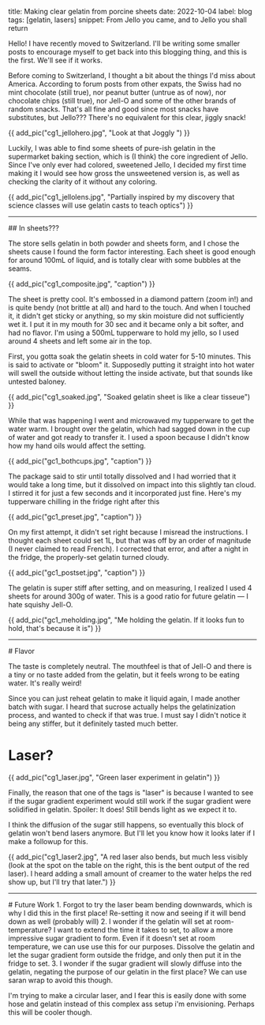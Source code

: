 title: Making clear gelatin from porcine sheets
date: 2022-10-04
label: blog
tags: [gelatin, lasers]
snippet: From Jello you came, and to Jello you shall return

Hello! I have recently moved to Switzerland. I'll be writing some smaller posts to encourage myself to get back into this blogging thing, and this is the first. We'll see if it works.

Before coming to Switzerland, I thought a bit about the things I'd miss about America. According to forum posts from other expats, the Swiss had no mint chocolate (still true), nor peanut butter (untrue as of now), nor chocolate chips (still true), nor Jell-O and some of the other brands of random snacks. That's all fine and good since most snacks have substitutes, but Jello??? There's no equivalent for this clear, jiggly snack!

{{ add_pic("cg1_jellohero.jpg", "Look at that Joggly ") }}

Luckily, I was able to find some sheets of pure-ish gelatin in the supermarket baking section, which is (I think) the core ingredient of Jello. Since I've only ever had colored, sweetened Jello, I decided my first time making it I would see how gross the unsweetened version is, as well as checking the clarity of it without any coloring.

{{ add_pic("cg1_jellolens.jpg", "Partially inspired by my discovery that science classes will use gelatin casts to teach optics") }}


<hr>
## In sheets???

The store sells gelatin in both powder and sheets form, and I chose the sheets cause I found the form factor interesting. Each sheet is good enough for around 100mL of liquid, and is totally clear with some bubbles at the seams.

{{ add_pic("cg1_composite.jpg", "caption") }}

The sheet is pretty cool. It's embossed in a diamond pattern (zoom in!) and is quite bendy (not brittle at all) and hard to the touch. And when I touched it, it didn't get sticky or anything, so my skin moisture did not sufficiently wet it. I put it in my mouth for 30 sec and it became only a bit softer, and had no flavor. I'm using a 500mL tupperware to hold my jello, so I used around 4 sheets and left some air in the top. 


First, you gotta soak the gelatin sheets in cold water for 5-10 minutes. This is said to activate or "bloom" it. Supposedly putting it straight into hot water will swell the outside without letting the inside activate, but that sounds like untested baloney. 


{{ add_pic("cg1_soaked.jpg", "Soaked gelatin sheet is like a clear tisseue") }}

While that was happening I went and microwaved my tupperware to get the water warm. I brought over the gelatin, which had sagged down in the cup of water and got ready to transfer it. I used a spoon because I didn't know how my hand oils would affect the setting. 

{{ add_pic("gc1_bothcups.jpg", "caption") }}

The package said to stir until totally dissolved and I had worried that it would take a long time, but it dissolved on impact into this slightly tan cloud. I stirred it for just a few seconds and it incorporated just fine. Here's my tupperware chilling in the fridge right after this


{{ add_pic("gc1_preset.jpg", "caption") }}


On my first attempt, it didn't set right because I misread the instructions. I thought each sheet could set 1L, but that was off by an order of magnitude (I never claimed to read French). I corrected that error, and after a night in the fridge, the properly-set gelatin turned cloudy.


{{ add_pic("gc1_postset.jpg", "caption") }}

The gelatin is super stiff after setting, and on measuring, I realized I used 4 sheets for around 300g of water. This is a good ratio for future gelatin — I hate squishy Jell-O.

{{ add_pic("gc1_meholding.jpg", "Me holding the gelatin. If it looks fun to hold, that's because it is") }}

<hr>
# Flavor

The taste is completely neutral. The mouthfeel is that of Jell-O and there is a tiny or no taste added from the gelatin, but it feels wrong to be eating water. It's really weird!

Since you can just reheat gelatin to make it liquid again, I made another batch with sugar. I heard that sucrose actually helps the gelatinization process, and wanted to check if that was true. I must say I didn't notice it being any stiffer, but it definitely tasted much better. 

# Laser?
{{ add_pic("cg1_laser.jpg", "Green laser experiment in gelatin") }}

Finally, the reason that one of the tags is "laser" is because I wanted to see if the sugar gradient experiment would still work if the sugar gradient were solidified in gelatin. Spoiler: It does! Still bends light as we expect it to. 

I think the diffusion of the sugar still happens, so eventually this block of gelatin won't bend lasers anymore. But I'll let you know how it looks later if I make a followup for this. 

{{ add_pic("cg1_laser2.jpg", "A red laser also bends, but much less visibly (look at the spot on the table on the right, this is the bent output of the red laser). I heard adding a small amount of creamer to the water helps the red show up, but I'll try that later.") }}

<hr>
# Future Work
1. Forgot to try the laser beam bending downwards, which is why I did this in the first place! Re-setting it now and seeing if it will bend down as well (probably will)
2. I wonder if the gelatin will set at room-temperature? I want to extend the time it takes to set, to allow a more impressive sugar gradient to form. Even if it doesn't set at room temperature, we can use use this for our purposes. Dissolve the gelatin and let the sugar gradient form outside the fridge, and only then put it in the fridge to set.
3. I wonder if the sugar gradient will slowly diffuse into the gelatin, negating the purpose of our gelatin in the first place? We can use saran wrap to avoid this though.

I'm trying to make a circular laser, and I fear this is easily done with some hose and gelatin instead of this complex ass setup i'm envisioning. Perhaps this will be cooler though.
